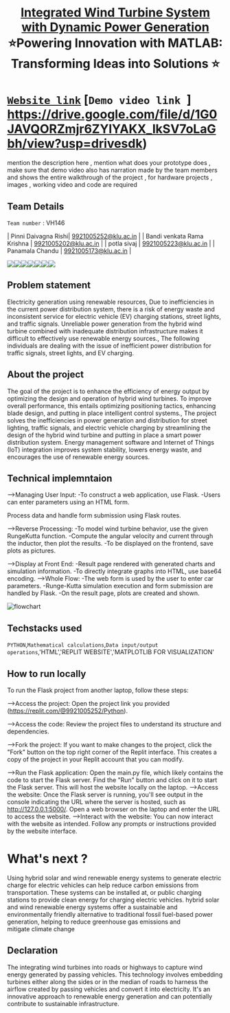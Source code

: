 <h1 align="center" style="border-bottom: none">
    <b>
        <a href="https://www.google.com"> Integrated Wind Turbine System with Dynamic Power Generation </a><br>
    </b>
    ⭐️Powering Innovation with MATLAB: Transforming Ideas into Solutions ⭐️ <br>
</h1>

# [`Website link`](https://7f8ac6f0-1594-4b21-bcf7-6334f88d3913-00-2aq00vlzv3606.sisko.replit.dev/)  [`Demo video link `] https://drive.google.com/file/d/1G0JAVQORZmjr6ZYlYAKX_lkSV7oLaGbh/view?usp=drivesdk)  
mention the description here , mention what does your prototype does  , make sure that demo video also has narration made by the team members and shows the entire walkthrough of the project , for hardware projects , images , working video and code are required
## Team Details
`Team number` : VH146

| Pinni Daivagna Rishi| 9921005252@klu.ac.in |
| Bandi venkata Rama Krishna | 9921005202@klu.ac.in |
| potla sivaj | 9921005223@klu.ac.in |
| Panamala Chandu | 9921005173@klu.ac.in |

<div style="display: flex; flex-wrap: wrap;">
    <img src="https://drive.google.com/file/d/1KJVl3E1cMB7DOrg9XF_FOgFTQ0W96NMc/view?usp=drivesdk">
    <img src="https://drive.google.com/file/d/1KEeDoILBS4RqtiL2vTZEKvPh6pmgoXw6/view?usp=drivesdk">
    <img src="https://drive.google.com/file/d/1KEMK-NLG8ZfEIbO9px_4Z6nZ5asXDMZ7/view?usp=drivesdk">
    <img src="https://drive.google.com/file/d/1KDwR6nJzfscT-4JJJ6LPkj0JZhfHmdxh/view?usp=drivesdk">
    <img src="https://drive.google.com/file/d/1K8xMJEUN0BsnIvYdIqj55ycNrKGMEk9a/view?usp=drivesdk">
    <img src="https://drive.google.com/file/d/1K8xMJEUN0BsnIvYdIqj55ycNrKGMEk9a/view?usp=drivesdk">
    <img src="<img src="https://drive.google.com/file/d/1K8xMJEUN0BsnIvYdIqj55ycNrKGMEk9a/view?usp=drivesdk">
</div>

## Problem statement 
Electricity generation using renewable resources, Due to inefficiencies in the current power distribution system, there is a risk of energy waste and inconsistent service for electric vehicle (EV) charging stations, street lights, and traffic signals. Unreliable power generation from the hybrid wind turbine combined with inadequate distribution infrastructure makes it difficult to effectively use renewable energy sources., The following individuals are dealing with the issue of inefficient power distribution for traffic signals, street lights, and EV charging.
## About the project
The goal of the project is to enhance the efficiency of energy output by optimizing the design and operation of hybrid wind turbines. To improve overall performance, this entails optimizing positioning tactics, enhancing blade design, and putting in place intelligent control systems., The project solves the inefficiencies in power generation and distribution for street lighting, traffic signals, and electric vehicle charging by streamlining the design of the hybrid wind turbine and putting in place a smart power distribution system. Energy management software and Internet of Things (IoT) integration improves system stability, lowers energy waste, and encourages the use of renewable energy sources.
## Technical implemntaion 
-->Managing User Input:
-To construct a web application, use Flask.
-Users can enter parameters using an HTML form.

Process data and handle form submission using Flask routes.

-->Reverse Processing:
-To model wind turbine behavior, use the given RungeKutta function.
-Compute the angular velocity and current through the inductor, then plot the results.
-To be displayed on the frontend, save plots as pictures.

-->Display at Front End:
-Result page rendered with generated charts and simulation information.
-To directly integrate graphs into HTML, use base64 encoding.
-->Whole Flow:
-The web form is used by the user to enter car parameters.
-Runge-Kutta simulation execution and form submission are handled by Flask.
-On the result page, plots are created and shown.


![flowchart](https://encrypted-tbn0.gstatic.com/images?q=tbn:ANd9GcSm5X9E8h0kftXOW2B9jORBskdXF12pFKOX_Q&usqp=CAU)

## Techstacks used 
`PYTHON`,`Mathematical calculations`,`Data input/output operations`,'HTML','REPLIT WEBSITE','MATPLOTLIB FOR VISUALIZATION'

## How to run locally 
To run the Flask project from another laptop, follow these steps:

-->Access the project: Open the project link you provided (https://replit.com/@9921005252/Python).

-->Access the code: Review the project files to understand its structure and dependencies.

-->Fork the project: If you want to make changes to the project, click the "Fork" button on the top right corner of the Replit interface. This creates a copy of the project in your Replit account that you can modify.

-->Run the Flask application:
Open the main.py file, which likely contains the code to start the Flask server.
Find the "Run" button and click on it to start the Flask server. This will host the website locally on the laptop.
-->Access the website:
Once the Flask server is running, you'll see output in the console indicating the URL where the server is hosted, such as http://127.0.0.1:5000/.
Open a web browser on the laptop and enter the URL to access the website.
-->Interact with the website:
You can now interact with the website as intended. Follow any prompts or instructions provided by the website interface.

# What's next ?
Using hybrid solar and wind renewable energy systems to generate electric charge for electric vehicles can help reduce carbon emissions from transportation. These systems can be installed at, or public charging stations to provide clean energy for charging electric vehicles.
hybrid solar and wind renewable energy systems offer a sustainable and environmentally friendly alternative to traditional fossil fuel-based power generation, helping to reduce greenhouse gas emissions and mitigate climate change

## Declaration
The integrating wind turbines into roads or highways to capture wind energy generated by passing vehicles. This technology involves embedding turbines either along the sides or in the median of roads to harness the airflow created by passing vehicles and convert it into electricity. It's an innovative approach to renewable energy generation and can potentially contribute to sustainable infrastructure.
